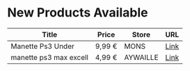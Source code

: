 # New Products Available

| Title | Price | Store | URL |
|---|---|---|---|
| Manette Ps3 Under | 9,99 € | MONS | [Link](https://www.cashconverters.be/fr/accessoires-jeux-video/698545-manette-ps3-under.html) |
| manette ps3  max excell | 4,99 € | AYWAILLE | [Link](https://www.cashconverters.be/fr/accessoires-jeux-video/698513-manette-ps3-max-excell.html) |
